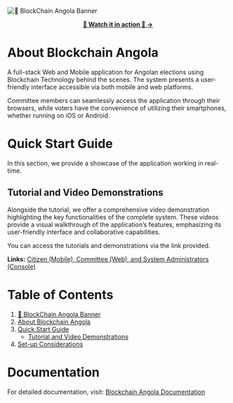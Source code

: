 ![🚀 BlockChain Angola Banner](public/images/blockchain_background.png)

<div align="center">
  <strong><a href="https://www.youtube.com/playlist?list=PL3FCe9r4avxF5OAZdxIAxMeC3--3c6OwU">👀 Watch it in action 🤯 →</a></strong>
</div>

# About Blockchain Angola

A full-stack Web and Mobile application for Angolan elections using Blockchain Technology behind the scenes. The system presents a user-friendly interface accessible via both mobile and web platforms.

Committee members can seamlessly access the application through their browsers, while voters have the convenience of utilizing their smartphones, whether running on iOS or Android.

# Quick Start Guide

In this section, we provide a showcase of the application working in real-time.

## Tutorial and Video Demonstrations

Alongside the tutorial, we offer a comprehensive video demonstration highlighting the key functionalities of the complete system. These videos provide a visual walkthrough of the application’s features, emphasizing its user-friendly interface and collaborative capabilities.

You can access the tutorials and demonstrations via the link provided.

**Links:** [Citizen (Mobile), Committee (Web), and System Administrators (Console)](https://www.youtube.com/playlist?list=PL3FCe9r4avxF5OAZdxIAxMeC3--3c6OwU)

# Table of Contents

1. [🚀 BlockChain Angola Banner](#-blockchain-angola-banner)
2. [About Blockchain Angola](#about-blockchain-angola)
3. [Quick Start Guide](#quick-start-guide)
   - [Tutorial and Video Demonstrations](#tutorial-and-video-demonstrations)
4. [Set-up Considerations](#set-up-considerations)

# Documentation

For detailed documentation, visit: [Blockchain Angola Documentation](https://blockchain-angola.readthedocs.io/en/latest/index.html)
